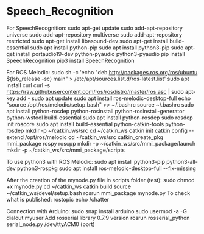 # Speech_Recognition

For SpeechRecognition:
    sudo apt-get update
    sudo add-apt-repository universe
    sudo add-apt-repository multiverse
    sudo add-apt-repository restricted
    sudo apt-get install libasound-dev
    sudo apt-get install build-essential
    sudo apt install python-pip
    sudo apt install python3-pip
    sudo apt-get install portaudio19-dev python-pyaudio python3-pyaudio
    pip install SpeechRecognition
    pip3 install SpeechRecognition


For ROS Melodic:
    sudo sh -c 'echo "deb http://packages.ros.org/ros/ubuntu $(lsb_release -sc) main" > /etc/apt/sources.list.d/ros-latest.list'
    sudo apt install curl
    curl -s https://raw.githubusercontent.com/ros/rosdistro/master/ros.asc | sudo apt-key add -
    sudo apt update
    sudo apt install ros-melodic-desktop-full
    echo "source /opt/ros/melodic/setup.bash" >> ~/.bashrc
    source ~/.bashrc
    sudo apt install python-rosdep python-rosinstall python-rosinstall-generator python-wstool build-essential
    sudo apt install python-rosdep
    sudo rosdep init
    roscore
    sudo apt install build-essential python-catkin-tools python-rosdep
    mkdir -p ~/catkin_ws/src
    cd ~/catkin_ws
    catkin init
    catkin config --extend /opt/ros/melodic
    cd ~/catkin_ws/src
    catkin_create_pkg mmi_package rospy roscpp
    mkdir -p ~/catkin_ws/src/mmi_package/launch
    mkdir -p ~/catkin_ws/src/mmi_package/scripts


To use python3 with ROS Melodic:
    sudo apt install python3-pip python3-all-dev python3-rospkg
    sudo apt install ros-melodic-desktop-full --fix-missing


After the creation of the mynode.py file in scripts folder (test):
    sudo chmod +x mynode.py
    cd ~/catkin_ws
    catkin build
    source ~/catkin_ws/devel/setup.bash
    rosrun mmi_package mynode.py
To check what is published: rostopic echo /chatter

Connection with Arduino:
    sudo snap install arduino
    sudo usermod -a -G dialout myuser
Add rosserial library 0.7.9 version
    rosrun rosserial_python serial_node.py /dev/ttyACM0 (port)

